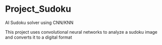 # Project_Sudoku
AI Sudoku solver using CNN/KNN

This project uses convolutional neural networks to analyze a sudoku image and converts it to a digital format
